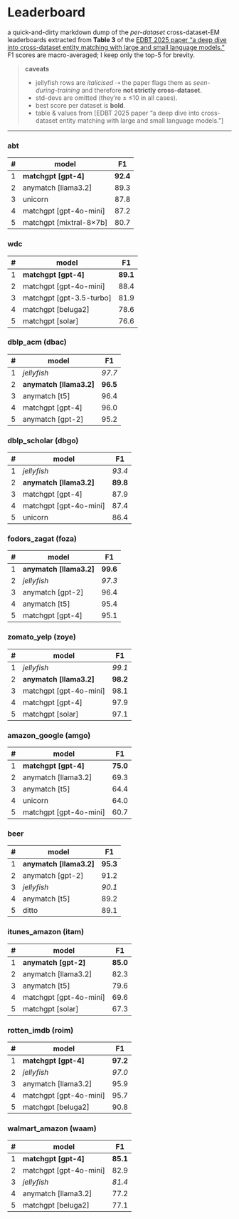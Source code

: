 # Leaderboard

a quick-and-dirty markdown dump of the *per-dataset* cross-dataset-EM leaderboards extracted from **Table 3** of the [EDBT 2025 paper “a deep dive into cross-dataset entity matching with large and small language models.”](https://openproceedings.org/2025/conf/edbt/paper-224.pdf)  F1 scores are macro-averaged; I keep only the top-5 for brevity.

> **caveats**
>
> * jellyfish rows are *italicised* ⇢ the paper flags them as *seen-during-training* and therefore **not strictly cross-dataset**.
> * std-devs are omitted (they’re ± ≤10 in all cases).
> * best score per dataset is **bold**.
> * table & values from [EDBT 2025 paper “a deep dive into cross-dataset entity matching with large and small language models.”]

---

### abt

| # | model                    | F1       |
| - | ------------------------ | -------- |
| 1 | **matchgpt \[gpt-4]**    | **92.4** |
| 2 | anymatch \[llama3.2]     | 89.3     |
| 3 | unicorn                  | 87.8     |
| 4 | matchgpt \[gpt-4o-mini]  | 87.2     |
| 5 | matchgpt \[mixtral-8×7b] | 80.7     |

### wdc

| # | model                     | F1       |
| - | ------------------------- | -------- |
| 1 | **matchgpt \[gpt-4]**     | **89.1** |
| 2 | matchgpt \[gpt-4o-mini]   | 88.4     |
| 3 | matchgpt \[gpt-3.5-turbo] | 81.9     |
| 4 | matchgpt \[beluga2]       | 78.6     |
| 5 | matchgpt \[solar]         | 76.6     |

### dblp\_acm (dbac)

| # | model                    | F1       |
| - | ------------------------ | -------- |
| 1 | *jellyfish*              | *97.7*   |
| 2 | **anymatch \[llama3.2]** | **96.5** |
| 3 | anymatch \[t5]           | 96.4     |
| 4 | matchgpt \[gpt-4]        | 96.0     |
| 5 | anymatch \[gpt-2]        | 95.2     |

### dblp\_scholar (dbgo)

| # | model                    | F1       |
| - | ------------------------ | -------- |
| 1 | *jellyfish*              | *93.4*   |
| 2 | **anymatch \[llama3.2]** | **89.8** |
| 3 | matchgpt \[gpt-4]        | 87.9     |
| 4 | matchgpt \[gpt-4o-mini]  | 87.4     |
| 5 | unicorn                  | 86.4     |

### fodors\_zagat (foza)

| # | model                    | F1       |
| - | ------------------------ | -------- |
| 1 | **anymatch \[llama3.2]** | **99.6** |
| 2 | *jellyfish*              | *97.3*   |
| 3 | anymatch \[gpt-2]        | 96.4     |
| 4 | anymatch \[t5]           | 95.4     |
| 5 | matchgpt \[gpt-4]        | 95.1     |

### zomato\_yelp (zoye)

| # | model                    | F1       |
| - | ------------------------ | -------- |
| 1 | *jellyfish*              | *99.1*   |
| 2 | **anymatch \[llama3.2]** | **98.2** |
| 3 | matchgpt \[gpt-4o-mini]  | 98.1     |
| 4 | matchgpt \[gpt-4]        | 97.9     |
| 5 | matchgpt \[solar]        | 97.1     |

### amazon\_google (amgo)

| # | model                    | F1       |
| - | ------------------------ | -------- |
| 1 | **matchgpt \[gpt-4]** | **75.0** |
| 2 | anymatch \[llama3.2]      | 69.3     |
| 3 | anymatch \[t5]           | 64.4     |
| 4 | unicorn                  | 64.0     |
| 5 | matchgpt \[gpt-4o-mini]  | 60.7     |

### beer

| # | model                    | F1       |
| - | ------------------------ | -------- |
| 1 | **anymatch \[llama3.2]** | **95.3** |
| 2 | anymatch \[gpt-2]        | 91.2     |
| 3 | *jellyfish*              | *90.1*   |
| 4 | anymatch \[t5]           | 89.2     |
| 5 | ditto                    | 89.1     |

### itunes\_amazon (itam)

| # | model                   | F1       |
| - | ----------------------- | -------- |
| 1 | **anymatch \[gpt-2]**   | **85.0** |
| 2 | anymatch \[llama3.2]    | 82.3     |
| 3 | anymatch \[t5]          | 79.6     |
| 4 | matchgpt \[gpt-4o-mini] | 69.6     |
| 5 | matchgpt \[solar]       | 67.3     |

### rotten\_imdb (roim)

| # | model                   | F1       |
| - | ----------------------- | -------- |
| 1 | **matchgpt \[gpt-4]**   | **97.2** |
| 2 | *jellyfish*             | *97.0*   |
| 3 | anymatch \[llama3.2]    | 95.9     |
| 4 | matchgpt \[gpt-4o-mini] | 95.7     |
| 5 | matchgpt \[beluga2]     | 90.8     |

### walmart\_amazon (waam)

| # | model                   | F1       |
| - | ----------------------- | -------- |
| 1 | **matchgpt \[gpt-4]**   | **85.1** |
| 2 | matchgpt \[gpt-4o-mini] | 82.9     |
| 3 | *jellyfish*             | *81.4*   |
| 4 | anymatch \[llama3.2]    | 77.2     |
| 5 | matchgpt \[beluga2]     | 77.1     |


